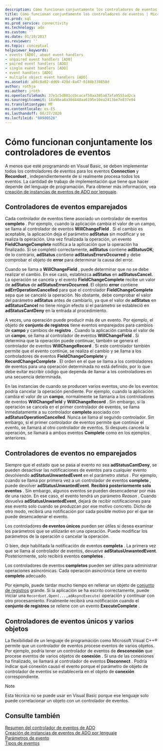 ```yaml
---
description: Cómo funcionan conjuntamente los controladores de eventos
title: Cómo funcionan conjuntamente los controladores de eventos | Microsoft Docs
ms.prod: sql
ms.prod_service: connectivity
ms.technology: ado
ms.custom: ''
ms.date: 01/19/2017
ms.reviewer: ''
ms.topic: conceptual
helpviewer_keywords:
- events [ADO], about event handlers
- unpaired event handlers [ADO]
- paired event handlers [ADO]
- single event handlers [ADO]
- event handlers [ADO]
- multiple object event handlers [ADO]
ms.assetid: a86c8a02-dd69-420d-8a47-0188b339858d
author: rothja
ms.author: jroth
ms.openlocfilehash: 37e1c5d081ccbcacaf50aa385a87afa9555ad2ca
ms.sourcegitcommit: 18a98ea6a30d448aa6195e10ea2413be7e837e94
ms.translationtype: MT
ms.contentlocale: es-ES
ms.lasthandoff: 08/27/2020
ms.locfileid: "88980526"
---
```

# <a name="how-event-handlers-work-together"></a>Cómo funcionan conjuntamente los controladores de eventos
A menos que esté programando en Visual Basic, se deben implementar todos los controladores de eventos para los eventos **Connection** y **Recordset** , independientemente de si realmente procesa todos los eventos. La cantidad de trabajo de implementación que tiene que hacer depende del lenguaje de programación. Para obtener más información, vea [creación de instancias de eventos de ADO por lenguaje](./ado-event-instantiation-by-language.md).  
  
## <a name="paired-event-handlers"></a>Controladores de eventos emparejados  
 Cada controlador de eventos tiene asociado un controlador de eventos **completo** . Por ejemplo, cuando la aplicación cambia el valor de un campo, se llama al controlador de eventos **WillChangeField** . Si el cambio es aceptable, la aplicación deja el parámetro **adStatus** sin modificar y se realiza la operación. Una vez finalizada la operación, un evento **FieldChangeComplete** notifica a la aplicación que la operación ha finalizado. Si se completó correctamente, **adStatus** contiene **adStatusOK**; de lo contrario, **adStatus** contiene **adStatusErrorsOccurred** y debe comprobar el objeto de **error** para determinar la causa del error.  
  
 Cuando se llama a **WillChangeField** , puede determinar que no se debe realizar el cambio. En ese caso, establezca **adStatus** en **adStatusCancel.** La operación se cancela y el evento **FieldChangeComplete** recibe un valor de **adStatus** de **adStatusErrorsOccurred**. El objeto **error** contiene **adErrOperationCancelled** para que el controlador **FieldChangeComplete** sepa que se canceló la operación. No obstante, debe comprobar el valor del parámetro **adStatus** antes de cambiarlo, ya que el valor de **adStatus** en **adStatusCancel** no tiene ningún efecto si el parámetro se estableció en **adStatusCantDeny** en la entrada al procedimiento.  
  
 A veces, una operación puede producir más de un evento. Por ejemplo, el objeto de **conjunto de registros** tiene eventos emparejados para cambios de **campo** y cambios de **registro** . Cuando la aplicación cambia el valor de un **campo**, se llama al controlador de eventos **WillChangeField** . Si determina que la operación puede continuar, también se genera el controlador de eventos **WillChangeRecord** . Si este controlador también permite que el evento continúe, se realiza el cambio y se llama a los controladores de eventos **FieldChangeComplete** y **RecordChangeComplete** . El orden en el que se llama a los controladores de eventos para una operación determinada no está definido, por lo que debe evitar escribir código que dependa de llamar a los controladores en una secuencia determinada.  
  
 En las instancias de cuando se producen varios eventos, uno de los eventos podría cancelar la operación pendiente. Por ejemplo, cuando la aplicación cambia el valor de un **campo**, normalmente se llamaría a los controladores de eventos **WillChangeField** y **WillChangeRecord** . Sin embargo, si la operación se cancela en el primer controlador de eventos, se llama inmediatamente a su controlador **completo** asociado con **adStatusOperationCancelled**. Nunca se llama al segundo controlador. Sin embargo, si el primer controlador de eventos permite que continúe el evento, se llamará al otro controlador de eventos. Si después cancela la operación, se llamará a ambos eventos **Complete** como en los ejemplos anteriores.  
  
## <a name="unpaired-event-handlers"></a>Controladores de eventos no emparejados  
 Siempre que el estado que se pasa al evento no sea **adStatusCantDeny**, se pueden desactivar las notificaciones de eventos para cualquier evento devolviendo **adStatusUnwantedEvent** en el parámetro *status* . Por ejemplo, cuando se llama por primera vez a un controlador de eventos **completo** , puede devolver **adStatusUnwantedEvent**. **Recibirá posteriormente solo eventos** . Sin embargo, algunos eventos se pueden desencadenar por más de una razón. En ese caso, el evento tendrá un parámetro *Reason* . Cuando devuelva **adStatusUnwantedEvent**, dejará de recibir notificaciones para ese evento solo cuando se produzcan por ese motivo concreto. Dicho de otro modo, recibirá una notificación por cada posible motivo por el que se puede desencadenar el evento.  
  
 Los controladores **de eventos únicos** pueden ser útiles si desea examinar los parámetros que se utilizarán en una operación. Puede modificar los parámetros de la operación o cancelar la operación.  
  
 O bien, deje habilitada la notificación de eventos **completa** . La primera vez que se llama al controlador de eventos, devuelve **adStatusUnwantedEvent**. Posteriormente, solo recibirá eventos **completos** .  
  
 Los controladores de eventos **completos** pueden ser útiles para administrar operaciones asincrónicas. Cada operación asincrónica tiene un evento **completo** adecuado.  
  
 Por ejemplo, puede tardar mucho tiempo en rellenar un objeto de [conjunto de registros](../../reference/ado-api/recordset-object-ado.md) grande. Si la aplicación se ha escrito correctamente, puede iniciar una `Recordset.Open(...,adAsyncExecute)` operación y continuar con otro procesamiento. Finalmente recibirá una notificación cuando el **conjunto de registros** se rellene con un evento **ExecuteComplete** .  
  
## <a name="single-event-handlers-and-multiple-objects"></a>Controladores de eventos únicos y varios objetos  
 La flexibilidad de un lenguaje de programación como Microsoft Visual C++® permite que un controlador de eventos procese eventos de varios objetos. Por ejemplo, podría tener un controlador de eventos de **desconexión** que procese eventos de varios objetos de **conexión** . Si una de las conexiones ha finalizado, se llamará al controlador de eventos **Disconnect** . Podría indicar qué conexión causó el evento porque el parámetro de objeto de controlador de eventos se establecería en el objeto de **conexión** correspondiente.  
  
> [!NOTE]
>  Esta técnica no se puede usar en Visual Basic porque ese lenguaje solo puede correlacionar un objeto con un controlador de eventos.  
  
## <a name="see-also"></a>Consulte también  
 [Resumen del controlador de eventos de ADO](./ado-event-handler-summary.md)   
 [Creación de instancias de eventos de ADO por lenguaje](./ado-event-instantiation-by-language.md)   
 [Parámetros de evento](./event-parameters.md)   
 [Tipos de eventos](./types-of-events.md)